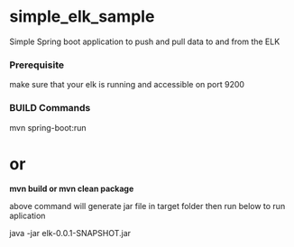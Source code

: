 # simple_elk_sample
Simple Spring boot application to push and pull data to and from the ELK

### Prerequisite
<p> make sure that your elk is running and accessible on port 9200 </p>

### BUILD Commands

 mvn spring-boot:run

# or

 <b><p>mvn build or mvn clean package</p></b>
 <p>above command will generate jar file in target folder then run below to run aplication </p>
 java -jar elk-0.0.1-SNAPSHOT.jar

 